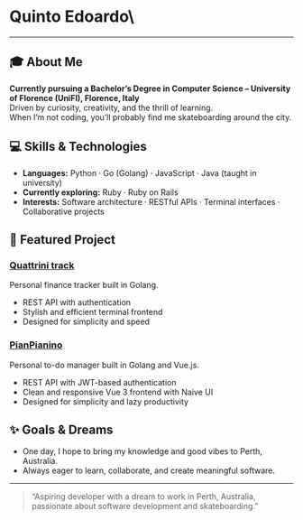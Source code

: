 # Quinto Edoardo\

---

## 🎓 About Me

**Currently pursuing a Bachelor’s Degree in Computer Science – University of Florence (UniFI), Florence, Italy**  
Driven by curiosity, creativity, and the thrill of learning.  
When I’m not coding, you’ll probably find me skateboarding around the city.

## 💻 Skills & Technologies

- **Languages:** Python · Go (Golang) · JavaScript · Java (taught in university)  
- **Currently exploring:** Ruby · Ruby on Rails  
- **Interests:** Software architecture · RESTful APIs · Terminal interfaces · Collaborative projects

## 🌟 Featured Project

### [Quattrini track](https://github.com/efive-dev/QuattriniTrack)

Personal finance tracker built in Golang.  
- REST API with authentication  
- Stylish and efficient terminal frontend  
- Designed for simplicity and speed

### [PianPianino](https://github.com/efive-dev/PianPianino)
Personal to-do manager built in Golang and Vue.js.
- REST API with JWT-based authentication
- Clean and responsive Vue 3 frontend with Naive UI
- Designed for simplicity and lazy productivity

## ✨ Goals & Dreams

- One day, I hope to bring my knowledge and good vibes to Perth, Australia.
- Always eager to learn, collaborate, and create meaningful software.

---

> “Aspiring developer with a dream to work in Perth, Australia, passionate about software development and skateboarding.”
